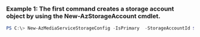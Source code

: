 ### Example 1: The first command creates a storage account object by using the New-AzStorageAccount cmdlet.
```powershell
PS C:\> New-AzMediaServiceStorageConfig -IsPrimary  -StorageAccountId $StorageAccount.Id
```

